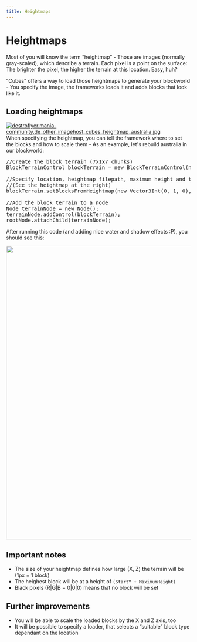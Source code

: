```yaml
---
title: Heightmaps
---
```

<h1 class="sectionedit1" id="heightmaps">Heightmaps</h1>
<div class="level1">

<p>
Most of you will know the term “heightmap” - Those are images (normally gray-scaled), which describe a terrain. Each pixel is a point on the surface: The brighter the pixel, the higher the terrain at this location. Easy, huh?
</p>

<p>
“Cubes” offers a way to load those heightmaps to generate your blockworld - You specify the image, the frameworks loads it and adds blocks that look like it.
</p>

</div>
<!-- EDIT1 SECTION "Heightmaps" [1-413] -->
<h2 class="sectionedit2" id="loading_heightmaps">Loading heightmaps</h2>
<div class="level2">

<p>
<a href="/resources/fetch.php" class="media" title="http://destroflyer.mania-community.de/other/imagehost/cubes/heightmap_australia.jpg"><img src="/resources/fetch.php" class="mediaright" title="destroflyer.mania-community.de_other_imagehost_cubes_heightmap_australia.jpg" alt="destroflyer.mania-community.de_other_imagehost_cubes_heightmap_australia.jpg" /></a>
When specifying the heightmap, you can tell the framework where to set the blocks and how to scale them - As an example, let's rebuild australia in our blockworld:
</p>
<pre class="code java"><span class="co1">//Create the block terrain (7x1x7 chunks)</span>
BlockTerrainControl blockTerrain <span class="sy0">=</span> <span class="kw1">new</span> BlockTerrainControl<span class="br0">(</span><span class="kw1">new</span> Vector3Int<span class="br0">(</span><span class="nu0">7</span>, <span class="nu0">1</span>, <span class="nu0">7</span><span class="br0">)</span><span class="br0">)</span><span class="sy0">;</span>
 
<span class="co1">//Specify location, heightmap filepath, maximum height and the block class</span>
<span class="co1">//(See the heightmap at the right)</span>
blockTerrain.<span class="me1">setBlocksFromHeightmap</span><span class="br0">(</span><span class="kw1">new</span> Vector3Int<span class="br0">(</span><span class="nu0">0</span>, <span class="nu0">1</span>, <span class="nu0">0</span><span class="br0">)</span>, <span class="st0">"Textures/cubes/heightmap_australia.jpg"</span>, <span class="nu0">10</span>, CubesTestAssets.<span class="me1">BLOCK_GRASS</span><span class="br0">)</span><span class="sy0">;</span>
 
<span class="co1">//Add the block terrain to a node</span>
Node terrainNode <span class="sy0">=</span> <span class="kw1">new</span> Node<span class="br0">(</span><span class="br0">)</span><span class="sy0">;</span>
terrainNode.<span class="me1">addControl</span><span class="br0">(</span>blockTerrain<span class="br0">)</span><span class="sy0">;</span>
rootNode.<span class="me1">attachChild</span><span class="br0">(</span>terrainNode<span class="br0">)</span><span class="sy0">;</span></pre>

<p>
After running this code (and adding nice water and shadow effects :P), you should see this:
</p>

<p>
<a href="/resources/fetch.php" class="media" title="http://destroflyer.mania-community.de/other/imagehost/cubes/test_australia.png"><img src="/resources/fetch.php" class="media" alt="" width="800" /></a>
</p>

</div>
<!-- EDIT2 SECTION "Loading heightmaps" [414-1421] -->
<h2 class="sectionedit3" id="important_notes">Important notes</h2>
<div class="level2">
<ul>
<li class="level1"><div class="li"> The size of your heightmap defines how large (X, Z) the terrain will be (1px = 1 block)</div>
</li>
<li class="level1"><div class="li"> The heighest block will be at a height of <code>(StartY + MaximumHeight)</code></div>
</li>
<li class="level1"><div class="li"> Black pixels (R|G|B = 0|0|0) means that no block will be set</div>
</li>
</ul>

</div>
<!-- EDIT3 SECTION "Important notes" [1422-1683] -->
<h2 class="sectionedit4" id="further_improvements">Further improvements</h2>
<div class="level2">
<ul>
<li class="level1"><div class="li"> You will be able to scale the loaded blocks by the X and Z axis, too</div>
</li>
<li class="level1"><div class="li"> It will be possible to specify a loader, that selects a “suitable” block type dependant on the location</div>
</li>
</ul>

</div>
<!-- EDIT4 SECTION "Further improvements" [1684-] -->
